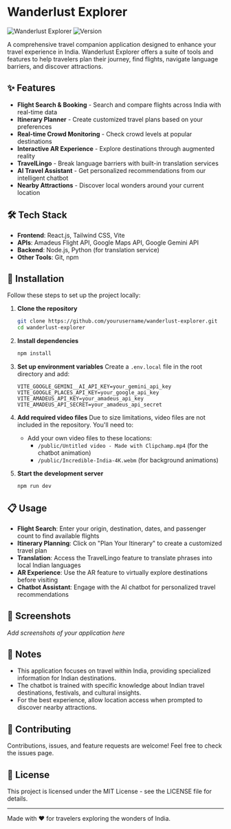 # Wanderlust Explorer

![Wanderlust Explorer](https://img.shields.io/badge/Status-Active-brightgreen)
![Version](https://img.shields.io/badge/Version-1.0-blue)

A comprehensive travel companion application designed to enhance your travel experience in India. Wanderlust Explorer offers a suite of tools and features to help travelers plan their journey, find flights, navigate language barriers, and discover attractions.

## ✨ Features

- **Flight Search & Booking** - Search and compare flights across India with real-time data
- **Itinerary Planner** - Create customized travel plans based on your preferences
- **Real-time Crowd Monitoring** - Check crowd levels at popular destinations
- **Interactive AR Experience** - Explore destinations through augmented reality
- **TravelLingo** - Break language barriers with built-in translation services
- **AI Travel Assistant** - Get personalized recommendations from our intelligent chatbot
- **Nearby Attractions** - Discover local wonders around your current location

## 🛠️ Tech Stack

- **Frontend**: React.js, Tailwind CSS, Vite
- **APIs**: Amadeus Flight API, Google Maps API, Google Gemini API
- **Backend**: Node.js, Python (for translation service)
- **Other Tools**: Git, npm

## 🚀 Installation

Follow these steps to set up the project locally:

1. **Clone the repository**
   ```bash
   git clone https://github.com/yourusername/wanderlust-explorer.git
   cd wanderlust-explorer
   ```

2. **Install dependencies**
   ```bash
   npm install
   ```

3. **Set up environment variables**
   Create a `.env.local` file in the root directory and add:
   ```
   VITE_GOOGLE_GEMINI__AI_API_KEY=your_gemini_api_key
   VITE_GOOGLE_PLACES_API_KEY=your_google_api_key
   VITE_AMADEUS_API_KEY=your_amadeus_api_key
   VITE_AMADEUS_API_SECRET=your_amadeus_api_secret
   ```

4. **Add required video files**
   Due to size limitations, video files are not included in the repository. You'll need to:
   - Add your own video files to these locations:
     - `/public/Untitled video - Made with Clipchamp.mp4` (for the chatbot animation)
     - `/public/Incredible-India-4K.webm` (for background animations)

5. **Start the development server**
   ```bash
   npm run dev
   ```

## 📋 Usage

- **Flight Search**: Enter your origin, destination, dates, and passenger count to find available flights
- **Itinerary Planning**: Click on "Plan Your Itinerary" to create a customized travel plan
- **Translation**: Access the TravelLingo feature to translate phrases into local Indian languages
- **AR Experience**: Use the AR feature to virtually explore destinations before visiting
- **Chatbot Assistant**: Engage with the AI chatbot for personalized travel recommendations

## 📱 Screenshots

*Add screenshots of your application here*

## 📝 Notes

- This application focuses on travel within India, providing specialized information for Indian destinations.
- The chatbot is trained with specific knowledge about Indian travel destinations, festivals, and cultural insights.
- For the best experience, allow location access when prompted to discover nearby attractions.

## 🤝 Contributing

Contributions, issues, and feature requests are welcome! Feel free to check the issues page.

## 📄 License

This project is licensed under the MIT License - see the LICENSE file for details.

---

Made with ❤️ for travelers exploring the wonders of India.
